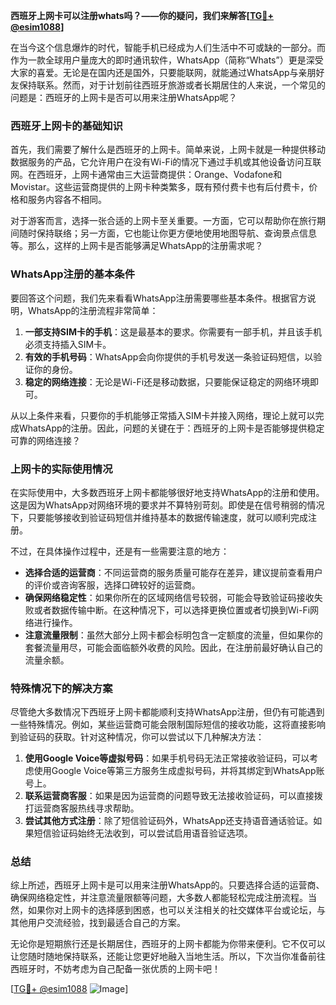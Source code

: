 **西班牙上网卡可以注册whats吗？——你的疑问，我们来解答[[TG💪+ @esim1088](https://t.me/s/esim1088)]**

在当今这个信息爆炸的时代，智能手机已经成为人们生活中不可或缺的一部分。而作为一款全球用户量庞大的即时通讯软件，WhatsApp（简称“Whats”）更是深受大家的喜爱。无论是在国内还是国外，只要能联网，就能通过WhatsApp与亲朋好友保持联系。然而，对于计划前往西班牙旅游或者长期居住的人来说，一个常见的问题是：西班牙的上网卡是否可以用来注册WhatsApp呢？

### 西班牙上网卡的基础知识

首先，我们需要了解什么是西班牙的上网卡。简单来说，上网卡就是一种提供移动数据服务的产品，它允许用户在没有Wi-Fi的情况下通过手机或其他设备访问互联网。在西班牙，上网卡通常由三大运营商提供：Orange、Vodafone和Movistar。这些运营商提供的上网卡种类繁多，既有预付费卡也有后付费卡，价格和服务内容各不相同。

对于游客而言，选择一张合适的上网卡至关重要。一方面，它可以帮助你在旅行期间随时保持联络；另一方面，它也能让你更方便地使用地图导航、查询景点信息等。那么，这样的上网卡是否能够满足WhatsApp的注册需求呢？

### WhatsApp注册的基本条件

要回答这个问题，我们先来看看WhatsApp注册需要哪些基本条件。根据官方说明，WhatsApp的注册流程非常简单：

1. **一部支持SIM卡的手机**：这是最基本的要求。你需要有一部手机，并且该手机必须支持插入SIM卡。
2. **有效的手机号码**：WhatsApp会向你提供的手机号发送一条验证码短信，以验证你的身份。
3. **稳定的网络连接**：无论是Wi-Fi还是移动数据，只要能保证稳定的网络环境即可。

从以上条件来看，只要你的手机能够正常插入SIM卡并接入网络，理论上就可以完成WhatsApp的注册。因此，问题的关键在于：西班牙的上网卡是否能够提供稳定可靠的网络连接？

### 上网卡的实际使用情况

在实际使用中，大多数西班牙上网卡都能够很好地支持WhatsApp的注册和使用。这是因为WhatsApp对网络环境的要求并不算特别苛刻。即使是在信号稍弱的情况下，只要能够接收到验证码短信并维持基本的数据传输速度，就可以顺利完成注册。

不过，在具体操作过程中，还是有一些需要注意的地方：

- **选择合适的运营商**：不同运营商的服务质量可能存在差异，建议提前查看用户的评价或咨询客服，选择口碑较好的运营商。
- **确保网络稳定性**：如果你所在的区域网络信号较弱，可能会导致验证码接收失败或者数据传输中断。在这种情况下，可以选择更换位置或者切换到Wi-Fi网络进行操作。
- **注意流量限制**：虽然大部分上网卡都会标明包含一定额度的流量，但如果你的套餐流量用尽，可能会面临额外收费的风险。因此，在注册前最好确认自己的流量余额。

### 特殊情况下的解决方案

尽管绝大多数情况下西班牙上网卡都能顺利支持WhatsApp注册，但仍有可能遇到一些特殊情况。例如，某些运营商可能会限制国际短信的接收功能，这将直接影响到验证码的获取。针对这种情况，你可以尝试以下几种解决方法：

1. **使用Google Voice等虚拟号码**：如果手机号码无法正常接收验证码，可以考虑使用Google Voice等第三方服务生成虚拟号码，并将其绑定到WhatsApp账号上。
2. **联系运营商客服**：如果是因为运营商的问题导致无法接收验证码，可以直接拨打运营商客服热线寻求帮助。
3. **尝试其他方式注册**：除了短信验证码外，WhatsApp还支持语音通话验证。如果短信验证码始终无法收到，可以尝试启用语音验证选项。

### 总结

综上所述，西班牙上网卡是可以用来注册WhatsApp的。只要选择合适的运营商、确保网络稳定性，并注意流量限额等问题，大多数人都能轻松完成注册流程。当然，如果你对上网卡的选择感到困惑，也可以关注相关的社交媒体平台或论坛，与其他用户交流经验，找到最适合自己的方案。

无论你是短期旅行还是长期居住，西班牙的上网卡都能为你带来便利。它不仅可以让您随时随地保持联系，还能让您更好地融入当地生活。所以，下次当你准备前往西班牙时，不妨考虑为自己配备一张优质的上网卡吧！

[[TG💪+ @esim1088](https://t.me/s/esim1088) ![Image](https://i.postimg.cc/4NQfJmqS/Snipaste-2025-05-13-00-14-12.png)]